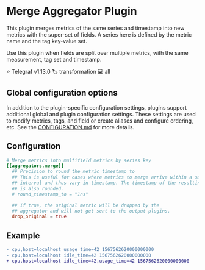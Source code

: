 # Merge Aggregator Plugin

This plugin merges metrics of the same series and timestamp into new metrics
with the super-set of fields. A series here is defined by the metric name and
the tag key-value set.

Use this plugin when fields are split over multiple metrics, with the same
measurement, tag set and timestamp.

⭐ Telegraf v1.13.0
🏷️ transformation
💻 all

## Global configuration options <!-- @/docs/includes/plugin_config.md -->

In addition to the plugin-specific configuration settings, plugins support
additional global and plugin configuration settings. These settings are used to
modify metrics, tags, and field or create aliases and configure ordering, etc.
See the [CONFIGURATION.md][CONFIGURATION.md] for more details.

[CONFIGURATION.md]: ../../../docs/CONFIGURATION.md#plugins

## Configuration

```toml @sample.conf
# Merge metrics into multifield metrics by series key
[[aggregators.merge]]
  ## Precision to round the metric timestamp to
  ## This is useful for cases where metrics to merge arrive within a small
  ## interval and thus vary in timestamp. The timestamp of the resulting metric
  ## is also rounded.
  # round_timestamp_to = "1ns"

  ## If true, the original metric will be dropped by the
  ## aggregator and will not get sent to the output plugins.
  drop_original = true
```

## Example

```diff
- cpu,host=localhost usage_time=42 1567562620000000000
- cpu,host=localhost idle_time=42 1567562620000000000
+ cpu,host=localhost idle_time=42,usage_time=42 1567562620000000000
```
